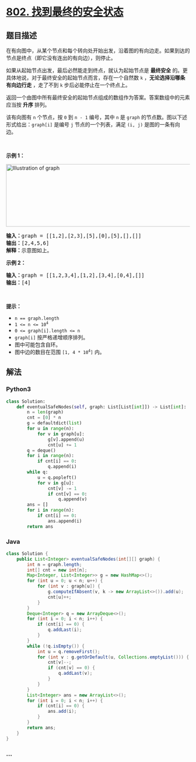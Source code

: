 # [802. 找到最终的安全状态](https://leetcode-cn.com/problems/find-eventual-safe-states)



## 题目描述

<!-- 这里写题目描述 -->

<p>在有向图中，从某个节点和每个转向处开始出发，沿着图的有向边走。如果到达的节点是终点（即它没有连出的有向边），则停止。</p>

<p>如果从起始节点出发，最后必然能走到终点，就认为起始节点是 <strong>最终安全</strong> 的。更具体地说，对于最终安全的起始节点而言，存在一个自然数 <code>k</code> ，<strong>无论选择沿哪条有向边行走</strong> ，走了不到 <code>k</code> 步后必能停止在一个终点上。</p>

<p>返回一个由图中所有最终安全的起始节点组成的数组作为答案。答案数组中的元素应当按 <strong>升序</strong> 排列。</p>

<p>该有向图有 <code>n</code> 个节点，按 <code>0</code> 到 <code>n - 1</code> 编号，其中 <code>n</code> 是 <code>graph</code> 的节点数。图以下述形式给出：<code>graph[i]</code> 是编号 <code>j</code> 节点的一个列表，满足 <code>(i, j)</code> 是图的一条有向边。</p>

<p> </p>

<div class="original__bRMd">
<div>
<p><strong>示例 1：</strong></p>
<img alt="Illustration of graph" src="https://s3-lc-upload.s3.amazonaws.com/uploads/2018/03/17/picture1.png" style="height: 171px; width: 600px;" />
<pre>
<strong>输入：</strong>graph = [[1,2],[2,3],[5],[0],[5],[],[]]
<strong>输出：</strong>[2,4,5,6]
<strong>解释：</strong>示意图如上。
</pre>

<p><strong>示例 2：</strong></p>

<pre>
<strong>输入：</strong>graph = [[1,2,3,4],[1,2],[3,4],[0,4],[]]
<strong>输出：</strong>[4]
</pre>

<p> </p>

<p><strong>提示：</strong></p>

<ul>
	<li><code>n == graph.length</code></li>
	<li><code>1 <= n <= 10<sup>4</sup></code></li>
	<li><code>0 <= graph[i].length <= n</code></li>
	<li><code>graph[i]</code> 按严格递增顺序排列。</li>
	<li>图中可能包含自环。</li>
	<li>图中边的数目在范围 <code>[1, 4 * 10<sup>4</sup>]</code> 内。</li>
</ul>
</div>
</div>


## 解法

<!-- 这里可写通用的实现逻辑 -->

<!-- tabs:start -->

### **Python3**

<!-- 这里可写当前语言的特殊实现逻辑 -->

```python
class Solution:
    def eventualSafeNodes(self, graph: List[List[int]]) -> List[int]:
        n = len(graph)
        cnt = [0] * n
        g = defaultdict(list)
        for u in range(n):
            for v in graph[u]:
                g[v].append(u)
                cnt[u] += 1
        q = deque()
        for i in range(n):
            if cnt[i] == 0:
                q.append(i)
        while q:
            u = q.popleft()
            for v in g[u]:
                cnt[v] -= 1
                if cnt[v] == 0:
                    q.append(v)
        ans = []
        for i in range(n):
            if cnt[i] == 0:
                ans.append(i)
        return ans
```

### **Java**

<!-- 这里可写当前语言的特殊实现逻辑 -->

```java
class Solution {
    public List<Integer> eventualSafeNodes(int[][] graph) {
        int n = graph.length;
        int[] cnt = new int[n];
        Map<Integer, List<Integer>> g = new HashMap<>();
        for (int u = 0; u < n; u++) {
            for (int v : graph[u]) {
                g.computeIfAbsent(v, k -> new ArrayList<>()).add(u);
                cnt[u]++;
            }
        }
        Deque<Integer> q = new ArrayDeque<>();
        for (int i = 0; i < n; i++) {
            if (cnt[i] == 0) {
                q.addLast(i);
            }
        }
        while (!q.isEmpty()) {
            int u = q.removeFirst();
            for (int v : g.getOrDefault(u, Collections.emptyList())) {
                cnt[v]--;
                if (cnt[v] == 0) {
                    q.addLast(v);
                }
            }
        }
        List<Integer> ans = new ArrayList<>();
        for (int i = 0; i < n; i++) {
            if (cnt[i] == 0) {
                ans.add(i);
            }
        }
        return ans;
    }
}
```

### **...**

```

```

<!-- tabs:end -->
